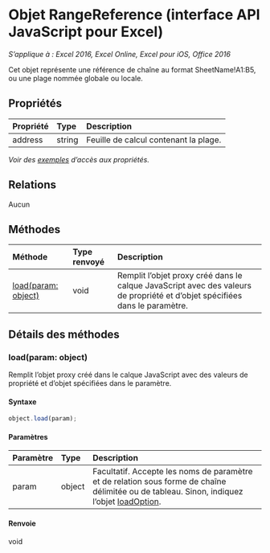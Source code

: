 # Objet RangeReference (interface API JavaScript pour Excel)

_S’applique à : Excel 2016, Excel Online, Excel pour iOS, Office 2016_

Cet objet représente une référence de chaîne au format SheetName!A1:B5, ou une plage nommée globale ou locale.

## Propriétés

| Propriété     | Type   |Description
|:---------------|:--------|:----------|
|address|string|Feuille de calcul contenant la plage.|

_Voir des [exemples](#exemples) d’accès aux propriétés._

## Relations
Aucun


## Méthodes

| Méthode           | Type renvoyé    |Description|
|:---------------|:--------|:----------|
|[load(param: object)](#loadparam-object)|void|Remplit l’objet proxy créé dans le calque JavaScript avec des valeurs de propriété et d’objet spécifiées dans le paramètre.|

## Détails des méthodes


### load(param: object)
Remplit l’objet proxy créé dans le calque JavaScript avec des valeurs de propriété et d’objet spécifiées dans le paramètre.

#### Syntaxe
```js
object.load(param);
```

#### Paramètres
| Paramètre    | Type   |Description|
|:---------------|:--------|:----------|
|param|object|Facultatif. Accepte les noms de paramètre et de relation sous forme de chaîne délimitée ou de tableau. Sinon, indiquez l’objet [loadOption](loadoption.md).|

#### Renvoie
void

